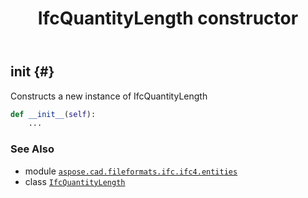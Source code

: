 ﻿---
title: IfcQuantityLength constructor
second_title: Aspose.CAD for Python via .NET API References
description: 
type: docs
weight: 10
url: /python-net/aspose.cad.fileformats.ifc.ifc4.entities/ifcquantitylength/__init__/
is_root: false
---

## __init__ {#}

Constructs a new instance of IfcQuantityLength



```python
def __init__(self):
    ...
```





### See Also
* module [`aspose.cad.fileformats.ifc.ifc4.entities`](../../)
* class [`IfcQuantityLength`](/cad/python-net/aspose.cad.fileformats.ifc.ifc4.entities/ifcquantitylength)
